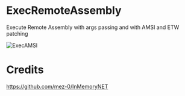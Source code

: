 # ExecRemoteAssembly
Execute Remote Assembly with args passing and with AMSI and ETW patching

![ExecAMSI](https://user-images.githubusercontent.com/110354855/190879568-2f8587a6-59f8-4d4f-8954-cbeea472c5e2.png)

# Credits
https://github.com/mez-0/InMemoryNET

